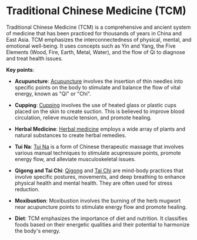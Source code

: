 # Traditional Chinese Medicine (TCM)

Traditional Chinese Medicine (TCM) is a comprehensive and ancient system of medicine that has been practiced for thousands of years in China and East Asia. TCM emphasizes the interconnectedness of physical, mental, and emotional well-being. It uses concepts such as Yin and Yang, the Five Elements (Wood, Fire, Earth, Metal, Water), and the flow of Qi to diagnose and treat health issues.

**Key points**:

* **Acupuncture**: [Acupuncture](../acupuncture/) involves the insertion of thin needles into specific points on the body to stimulate and balance the flow of vital energy, known as "Qi" or "Chi".

* **Cupping**: [Cupping](../cupping/) involves the use of heated glass or plastic cups placed on the skin to create suction. This is believed to improve blood circulation, relieve muscle tension, and promote healing.

* **Herbal Medicine**: [Herbal medicine](../herbal-medicine/) employs a wide array of plants and natural substances to create herbal remedies.

* **Tui Na**: [Tui Na](../tui-na/) is a form of Chinese therapeutic massage that involves various manual techniques to stimulate acupressure points, promote energy flow, and alleviate musculoskeletal issues.

* **Qigong and Tai Chi**: [Qigong](../qigong/) and [Tai Chi](../tai-chi/) are mind-body practices that involve specific postures, movements, and deep breathing to enhance physical health and mental health. They are often used for stress reduction.

* **Moxibustion**: Moxibustion involves the burning of the herb mugwort near acupuncture points to stimulate energy flow and promote healing.

* **Diet**: TCM emphasizes the importance of diet and nutrition. It classifies foods based on their energetic qualities and their potential to harmonize the body's energy.
